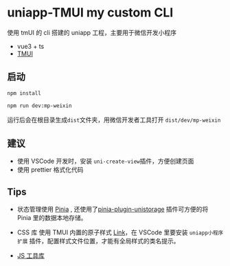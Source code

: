 # uniapp-TMUI my custom CLI

使用 tmUI 的 cli 搭建的 uniapp 工程，主要用于微信开发小程序

- vue3 + ts
- [TMUI](https://tmui.design/start/%E5%BF%AB%E9%80%9F%E4%B8%8A%E6%89%8B.html)

## 启动

```bash
npm install

npm run dev:mp-weixin
```

运行后会在根目录生成`dist`文件夹，用微信开发者工具打开 `dist/dev/mp-weixin`

## 建议

- 使用 VSCode 开发时，安装 `uni-create-view`插件，方便创建页面
- 使用 prettier 格式化代码

## Tips

- 状态管理使用 [Pinia](https://juejin.cn/post/7089032094231298084) , 还使用了[pinia-plugin-unistorage](https://www.npmjs.com/package/pinia-plugin-unistorage) 插件可方便的将 Pinia 里的数据本地存储。

- CSS 库 使用 TMUI 内置的原子样式 [Link](https://tmui.design/CSSTool/css.html)，在 VSCode 里要安装 `uniapp小程序扩展` 插件，配置样式文件位置，才能有全局样式的类名提示。

- [JS 工具库](https://tmui.design/JSTool/javascript.html#)
